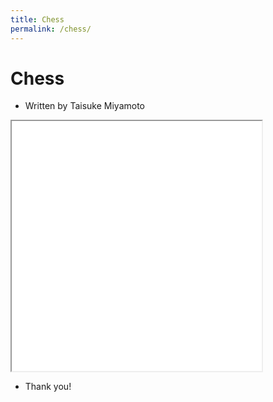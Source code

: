 ```yaml
---
title: Chess
permalink: /chess/
---
```


# Chess
* Written by Taisuke Miyamoto

<iframe src="/chess.html" width="400px" height="400px">
</iframe>

* Thank you!